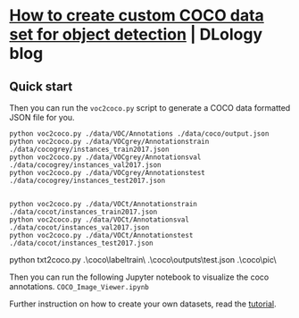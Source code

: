 # [How to create custom COCO data set for object detection](https://www.dlology.com/blog/how-to-create-custom-coco-data-set-for-object-detection/) | DLology blog

## Quick start

Then you can run the `voc2coco.py` script to generate a COCO data formatted JSON file for you.
```
python voc2coco.py ./data/VOC/Annotations ./data/coco/output.json
python voc2coco.py ./data/VOCgrey/Annotationstrain ./data/cocogrey/instances_train2017.json
python voc2coco.py ./data/VOCgrey/Annotationsval ./data/cocogrey/instances_val2017.json
python voc2coco.py ./data/VOCgrey/Annotationstest ./data/cocogrey/instances_test2017.json


python voc2coco.py ./data/VOCt/Annotationstrain ./data/cocot/instances_train2017.json
python voc2coco.py ./data/VOCt/Annotationsval ./data/cocot/instances_val2017.json
python voc2coco.py ./data/VOCt/Annotationstest ./data/cocot/instances_test2017.json
```


python txt2coco.py .\coco\labeltrain\ .\coco\outputs\test.json .\coco\pic\

Then you can run the following Jupyter notebook to visualize the coco annotations. `COCO_Image_Viewer.ipynb`


Further instruction on how to create your own datasets, read the [tutorial](https://www.dlology.com/blog/how-to-create-custom-coco-data-set-for-object-detection/).